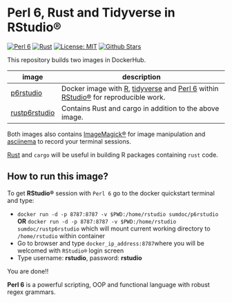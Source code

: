 # Perl 6, Rust and Tidyverse in RStudio®

[![Perl 6](https://img.shields.io/badge/Perl%206-2018.04-blue.svg)](https://rakudo.perl6.org/downloads/star/)
[![Rust](https://img.shields.io/badge/Rust-1.27.0-green.svg)](https://www.rust-lang.org/en-US/)
[![License: MIT](https://img.shields.io/github/license/sumandoc/P6RStudio.svg)](https://github.com/sumandoc/P6RStudio/blob/master/LICENSE)
[![Github Stars](https://img.shields.io/github/stars/sumandoc/P6RStudio.svg?style=social&label=Github)](https://github.com/sumandoc/P6RStudio)

This repository builds two images in DockerHub.


image            | description                               
---------------- | -----------------------------------------
[p6rstudio](https://hub.docker.com/r/sumdoc/p6rstudio/) | Docker image with [R](https://www.r-project.org/), [tidyverse](https://www.tidyverse.org/) and [Perl 6](https://perl6.org/) within [RStudio®](https://www.rstudio.com/) for reproducible work.
[rustp6rstudio](https://hub.docker.com/r/sumdoc/rustp6rstudio/) | Contains Rust and cargo in addition to the above image.


Both images also contains [ImageMagick®](https://www.imagemagick.org/script/index.php) for image manipulation and [asciinema](https://asciinema.org/) to record your terminal sessions.

[Rust](https://www.rust-lang.org/en-US/) and `cargo` will be useful in building R packages containing `rust` code.



## How to run this image?

To get **RStudio®** session with `Perl 6` go to the docker quickstart terminal and type:

+ `docker run -d -p 8787:8787 -v $PWD:/home/rstudio sumdoc/p6rstudio` **OR**
  `docker run -d -p 8787:8787 -v $PWD:/home/rstudio sumdoc/rustp6rstudio` which will mount current working directory to `/home/rstudio`   within container
+ Go to browser and type `docker_ip_address:8787`where you will be welcomed with `RStudio®` login screen
+ Type username: **rstudio**, password: **rstudio**

You are done!!

**Perl 6** is a powerful scripting, OOP and functional language with robust regex grammars.



